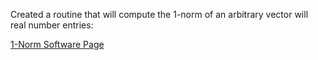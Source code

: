 Created a routine that will compute the 1-norm of an arbitrary vector will real number entries: 

[1-Norm Software Page](https://emilyblackb.github.io/math5610/Software_Manual/1-VectorNorm)
      
